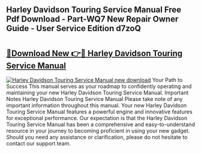 ## Harley Davidson Touring Service Manual Free Pdf Download - Part-WQ7 New Repair Owner Guide - User Service Edition d7zoQ

# <h2><a href="http://bc16143.oget.top/?id=Harley+Davidson+Touring+Service+Manual">🔗Download New 👉🔴 Harley Davidson Touring Service Manual</a></h2>

[![Harley Davidson Touring Service Manual new download](https://i.imgur.com/5g1atiW.png)](http://bc16143.oget.top/?id=Harley+Davidson+Touring+Service+Manual)
Your Path to Success This manual serves as your roadmap to confidently operating and maintaining your new Harley Davidson Touring Service Manual. Important Notes Harley Davidson Touring Service Manual Please take note of any important information throughout this manual. Your new Harley Davidson Touring Service Manual features a powerful engine and innovative features for exceptional performance. Our expectation is that the Harley Davidson Touring Service Manual has been a comprehensive and easy-to-understand resource in your journey to becoming proficient in using your new gadget. Should you need any assistance or clarification, please do not hesitate to contact our support team.
